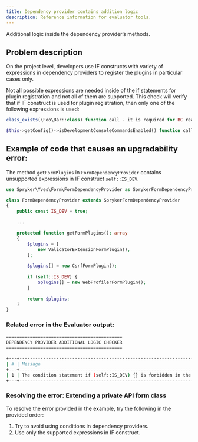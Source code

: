 ```yaml
---
title: Dependency provider contains addition logic
description: Reference information for evaluator tools.
---
```


Additional logic inside the dependency provider’s methods.

## Problem description

On the project level, developers use IF constructs with variety of expressions in dependency providers to register the plugins in particular cases only.

Not all possible expressions are needed inside of the if statements for plugin registration and not all of them are supported. This check will verify that if IF construct is used for plugin registration, then only one of the following expressions is used:

```php
class_exists(\Foo\Bar::class) function call - it is required for BC reasons
```
    
```php
$this->getConfig()->isDevelopmentConsoleCommandsEnabled() function calls - it is required for plugins that are needed in development mode only (e.g.: profiling, debug, etc.)
```

## Example of code that causes an upgradability error:

The method `getFormPlugins` in `FormDependencyProvider` contains unsupported expressions in IF construct `self::IS_DEV`.

```php
use Spryker\Yves\Form\FormDependencyProvider as SprykerFormDependencyProvider;

class FormDependencyProvider extends SprykerFormDependencyProvider
{
    public const IS_DEV = true;
    
    ...
    
    protected function getFormPlugins(): array
    {
        $plugins = [
            new ValidatorExtensionFormPlugin(),
        ];
        
        $plugins[] = new CsrfFormPlugin();
        
        if (self::IS_DEV) {
            $plugins[] = new WebProfilerFormPlugin();
        }
        
        return $plugins;
    }
}
```

### Related error in the Evaluator output:

```bash
============================================
DEPENDENCY PROVIDER ADDITIONAL LOGIC CHECKER
============================================

+---+------------------------------------------------------------------------------------------------------+--------------------------------------------------------------------------+
| # | Message                                                                                              | Target                                                                   |
+---+------------------------------------------------------------------------------------------------------+--------------------------------------------------------------------------+
| 1 | The condition statement if (self::IS_DEV) {} is forbidden in the DependencyProvider                  | /spryker/b2c-demo-shop/src/Pyz/Yves/Form/FormDependencyProvider.php      |
+---+------------------------------------------------------------------------------------------------------+--------------------------------------------------------------------------+

```

### Resolving the error: Extending a private API form class

To resolve the error provided in the example, try the following in the provided order:
1. Try to avoid using conditions in dependency providers.
2. Use only the supported expressions in IF construct.
